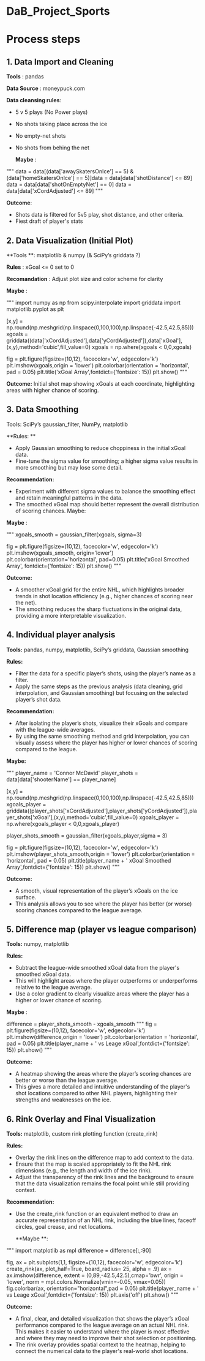 # DaB_Project_Sports


# Process steps

## 1. Data Import and Cleaning
**Tools** : pandas

**Data Source** : moneypuck.com

**Data cleansing rules**: 
  - 5 v 5 plays (No Power plays)
  - No shots taking place across the ice
  - No empty-net shots
  - No shots from behing the net

    **Maybe** :
    
"""
data = data[(data['awaySkatersOnIce'] == 5) & (data['homeSkatersOnIce'] == 5)]data = data[data['shotDistance'] <= 89]
data = data[data['shotOnEmptyNet'] == 0]
data = data[data['xCordAdjusted'] <= 89]
"""

**Outcome**: 

  - Shots data is filtered for 5v5 play, shot distance, and other criteria.
  - Fiest draft of player's stats


## 2. Data Visualization (Initial Plot)
**Tools **: matplotlib & numpy (& SciPy’s griddata ?)

**Rules** : xGoal <= 0 set to 0

**Recomandation** : Adjust plot size and color scheme for clarity

  **Maybe** :
  
"""
import numpy as np
from scipy.interpolate import griddata
import matplotlib.pyplot as plt

[x,y] = np.round(np.meshgrid(np.linspace(0,100,100),np.linspace(-42.5,42.5,85)))
xgoals = griddata((data['xCordAdjusted'],data['yCordAdjusted']),data['xGoal'],(x,y),method='cubic',fill_value=0)
xgoals = np.where(xgoals < 0,0,xgoals)

fig = plt.figure(figsize=(10,12), facecolor='w', edgecolor='k')
plt.imshow(xgoals,origin = 'lower')
plt.colorbar(orientation = 'horizontal', pad = 0.05)
plt.title('xGoal Array',fontdict={'fontsize': 15})
plt.show()
"""

**Outcome:** Initial shot map showing xGoals at each coordinate, highlighting areas with higher chance of scoring.


## 3. Data Smoothing
Tools: SciPy’s gaussian_filter, NumPy, matplotlib

**Rules: **

  - Apply Gaussian smoothing to reduce choppiness in the initial xGoal data.
  - Fine-tune the sigma value for smoothing; a higher sigma value results in more smoothing but may lose some detail.

**Recommendation:**

  - Experiment with different sigma values to balance the smoothing effect and retain meaningful patterns in the data.
  - The smoothed xGoal map should better represent the overall distribution of scoring chances.
Maybe:


  **Maybe** :
  
"""
xgoals_smooth = gaussian_filter(xgoals, sigma=3)

fig = plt.figure(figsize=(10,12), facecolor='w', edgecolor='k')
plt.imshow(xgoals_smooth, origin='lower')
plt.colorbar(orientation='horizontal', pad=0.05)
plt.title('xGoal Smoothed Array', fontdict={'fontsize': 15})
plt.show()
"""

**Outcome:**

  - A smoother xGoal grid for the entire NHL, which highlights broader trends in shot location efficiency (e.g., higher chances of scoring near the net).
  - The smoothing reduces the sharp fluctuations in the original data, providing a more interpretable visualization.

## 4. Individual player analysis 
**Tools:** pandas, numpy, matplotlib, SciPy’s griddata, Gaussian smoothing

**Rules:**

  - Filter the data for a specific player’s shots, using the player’s name as a filter.
  - Apply the same steps as the previous analysis (data cleaning, grid interpolation, and Gaussian smoothing) but focusing on the selected player’s shot data.

**Recommendation:**

  - After isolating the player’s shots, visualize their xGoals and compare with the league-wide averages.
  - By using the same smoothing method and grid interpolation, you can visually assess where the player has higher or lower chances of scoring compared to the league.

  **Maybe:**
  
"""
player_name = 'Connor McDavid'
player_shots = data[data['shooterName'] == player_name]

[x,y] = np.round(np.meshgrid(np.linspace(0,100,100),np.linspace(-42.5,42.5,85)))
xgoals_player = griddata((player_shots['xCordAdjusted'],player_shots['yCordAdjusted']),player_shots['xGoal'],(x,y),method='cubic',fill_value=0)
xgoals_player = np.where(xgoals_player < 0,0,xgoals_player)

player_shots_smooth = gaussian_filter(xgoals_player,sigma = 3)

fig = plt.figure(figsize=(10,12), facecolor='w', edgecolor='k')
plt.imshow(player_shots_smooth,origin = 'lower')
plt.colorbar(orientation = 'horizontal', pad = 0.05)
plt.title(player_name + ' xGoal Smoothed Array',fontdict={'fontsize': 15})
plt.show()
"""

**Outcome:**

  - A smooth, visual representation of the player’s xGoals on the ice surface.
  - This analysis allows you to see where the player has better (or worse) scoring chances compared to the league average.


## 5. Difference map (player vs league comparison)
**Tools:** numpy, matplotlib

**Rules:**

  - Subtract the league-wide smoothed xGoal data from the player's smoothed xGoal data.
  - This will highlight areas where the player outperforms or underperforms relative to the league average.
  - Use a color gradient to clearly visualize areas where the player has a higher or lower chance of scoring.

  **Maybe** : 
  
  difference = player_shots_smooth - xgoals_smooth
"""
fig = plt.figure(figsize=(10,12), facecolor='w', edgecolor='k')
plt.imshow(difference,origin = 'lower')
plt.colorbar(orientation = 'horizontal', pad = 0.05)
plt.title(player_name + ' vs Leage xGoal',fontdict={'fontsize': 15})
plt.show()
"""

**Outcome:**

  - A heatmap showing the areas where the player’s scoring chances are better or worse than the league average.
  - This gives a more detailed and intuitive understanding of the player's shot locations compared to other NHL players, highlighting their strengths and weaknesses on the ice.


## 6. Rink Overlay and Final Visualization
**Tools:** matplotlib, custom rink plotting function (create_rink)

**Rules:**

  - Overlay the rink lines on the difference map to add context to the data.
  - Ensure that the map is scaled appropriately to fit the NHL rink dimensions (e.g., the length and width of the ice rink).
  - Adjust the transparency of the rink lines and the background to ensure that the data visualization remains the focal point while still providing context.

**Recommendation:**

  - Use the create_rink function or an equivalent method to draw an accurate representation of an NHL rink, including the blue lines, faceoff circles, goal crease, and net locations.

    **Maybe **:
    
"""
import matplotlib as mpl
difference = difference[:,:90]

fig, ax = plt.subplots(1,1, figsize=(10,12), facecolor='w', edgecolor='k')
create_rink(ax, plot_half=True, board_radius= 25, alpha = .9)
ax = ax.imshow(difference, extent = (0,89,-42.5,42.5),cmap='bwr', origin = 'lower', norm = mpl.colors.Normalize(vmin=-0.05, vmax=0.05))
fig.colorbar(ax, orientation="horizontal",pad = 0.05)
plt.title(player_name + ' vs Leage xGoal',fontdict={'fontsize': 15})
plt.axis('off')
plt.show()
"""

**Outcome:**

  - A final, clear, and detailed visualization that shows the player’s xGoal performance compared to the league average on an actual NHL rink. This makes it easier to understand where the player is most effective and where they may need to improve their shot selection or positioning.
  - The rink overlay provides spatial context to the heatmap, helping to connect the numerical data to the player's real-world shot locations.


